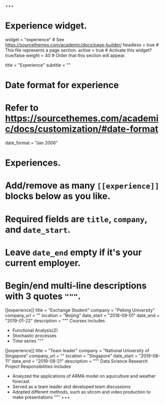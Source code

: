 +++
# Experience widget.
widget = "experience"  # See https://sourcethemes.com/academic/docs/page-builder/
headless = true  # This file represents a page section.
active = true  # Activate this widget? true/false
weight = 40  # Order that this section will appear.

title = "Experience"
subtitle = ""

# Date format for experience
#   Refer to https://sourcethemes.com/academic/docs/customization/#date-format
date_format = "Jan 2006"

# Experiences.
#   Add/remove as many `[[experience]]` blocks below as you like.
#   Required fields are `title`, `company`, and `date_start`.
#   Leave `date_end` empty if it's your current employer.
#   Begin/end multi-line descriptions with 3 quotes `"""`.
[[experience]]
  title = "Exchange Student"
  company = "Peking University"
  company_url = ""
  location = "Beijing"
  date_start = "2018-09-01"
  date_end = "2019-01-22"
  description = """
  Courses includes
  
  * Functional Analysis(2)
  * Stochastic processes
  * Time series
  """

[[experience]]
  title = "Team leader"
  company = "National University of Singapore"
  company_url = ""
  location = "Singapore"
  date_start = "2019-08-11"
  date_end = "2019-08-21"
  description = """
   Data Science Research Project
   Responsibilities includes
   * Analyzed the applications of ARMA model on aquiculture and weather
     forecast
   * Served as a team leader and developed team discussions
   * Adopted different methods, such as sitcom and video production to
     make presentations
   """
+++
